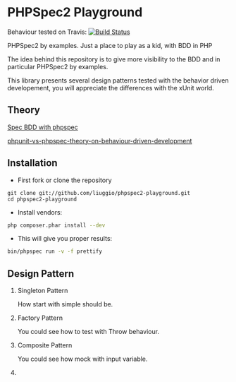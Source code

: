 PHPSpec2 Playground
===================

Behaviour tested on Travis: [![Build Status](https://travis-ci.org/liuggio/phpspec2-playground.png)](https://travis-ci.org/liuggio/phpspec2-playground)

PHPSpec2 by examples. Just a place to play as a kid, with BDD in PHP

The idea behind this repository is to give more visibility to the BDD and in particular PHPSpec2 by examples.

This library presents several design patterns tested with the behavior driven developement,
you will appreciate the differences with the xUnit world.

## Theory

[Spec BDD with phpspec](http://www.phpspec.net/)

[phpunit-vs-phpspec-theory-on-behaviour-driven-development](http://welcometothebundle.com/phpunit-vs-phpspec-theory-on-behaviour-driven-development/)

## Installation

- First fork or clone the repository

```
git clone git://github.com/liuggio/phpspec2-playground.git
cd phpspec2-playground
```

- Install vendors:

``` bash
php composer.phar install --dev
```

- This will give you proper results:

``` bash
bin/phpspec run -v -f prettify
```


## Design Pattern


1. Singleton Pattern

   How start with simple should be.

2. Factory Pattern

   You could see how to test with Throw behaviour.

3. Composite Pattern

   You could see how mock with input variable.

4.

